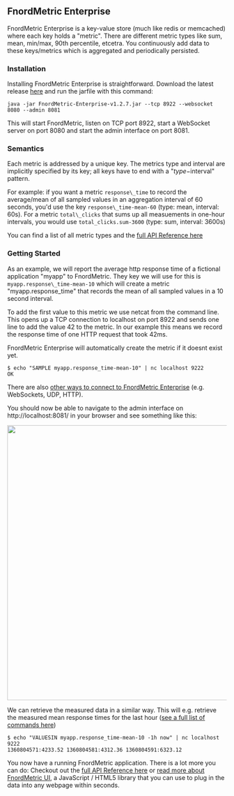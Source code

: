 FnordMetric Enterprise
----------------------

FnordMetric Enterprise is a key-value store (much like redis or memcached) where each
key holds a "metric". There are different metric types like sum, mean, min/max, 90th
percentile, etcetra. You continuously add data to these keys/metrics which is aggregated
and periodically persisted.

### Installation

Installing FnordMetric Enterprise is straightforward. Download the latest release
[here](/documentation/downloads) and run the jarfile with this command:

    java -jar FnordMetric-Enterprise-v1.2.7.jar --tcp 8922 --websocket 8080 --admin 8081

This will start FnordMetric, listen on TCP port 8922, start a WebSocket server on port
8080 and start the admin interface on port 8081.


### Semantics

Each metric is addressed by a unique key. The metrics type and interval are implicitly specified
by its key; all keys have to end with a "$type-$interval" pattern.

For example: if you want a metric `response\_time` to record the average/mean of all sampled
values in an aggregation interval of 60 seconds, you'd use the key `response\_time-mean-60` (type: mean,
interval: 60s). For a metric `total\_clicks` that sums up all measuements in one-hour intervals, you would use
`total_clicks.sum-3600` (type: sum, interval: 3600s)

You can find a list of all metric types and the [full API Reference here](/documentation/fnordmetric_api_reference/)


### Getting Started

As an example, we will report the average http response time of a fictional application "myapp" to
FnordMetric. They key we will use for this is `myapp.response\_time-mean-10` which will create a
metric "myapp.response_time" that records the mean of all sampled values in a 10 second interval.

To add the first value to this metric we use netcat from the command line. This opens up a TCP
connection to localhost on port 8922 and sends one line to add the value 42 to the metric. In our
example this means we record the response time of one HTTP request that took 42ms.

FnordMetric Enterprise will automatically create the metric if it doesnt exist yet.

    $ echo "SAMPLE myapp.response_time-mean-10" | nc localhost 9222
    OK

There are also [other ways to connect to FnordMetric Enterprise](/documentation/fnordmetric_api_reference/)
(e.g. WebSockets, UDP, HTTP).

You should now be able to navigate to the admin interface on http://localhost:8081/ in your
browser and see something like this:

<img src="/img/fnordmetric_ui_example_screen.png" width="630" class="shadow" />
<br />

We can retrieve the measured data in a similar way. This will e.g. retrieve the measured mean
response times for the last hour ([see a full list of commands here](/documentation/fnordmetric_api_reference/))

    $ echo "VALUESIN myapp.response_time-mean-10 -1h now" | nc localhost 9222
    1360804571:4233.52 1360804581:4312.36 1360804591:6323.12


You now have a running FnordMetric application. There is a lot more you can do: Checkout out
the [full API Reference here](/documentation/fnordmetric_api_reference/) or [read more
about FnordMetric UI](/documentation/ui_index), a JavaScript / HTML5 library that you can use
to plug in the data into any webpage within seconds.

